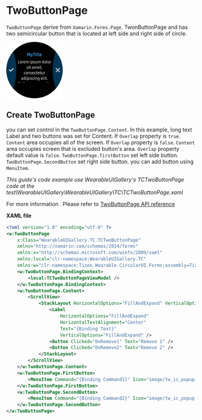 # TwoButtonPage
`TwoButtonPage` derive from `Xamarin.Forms.Page`. TwonButtonPage and has two semicircular button that is located at left side and right side of circle.

<img src="data/twobutton_page.png" alt="Drawing" style="width: 150px;"/>

## Create TwoButtonPage
you can set control in the `TwoButtonPage.Content`. In this example, long text Label and two buttons was set for Content.
If `Overlap` property is `true`. `Content` area occupies all of the screen. If `Overlap` property is `false`. `Content` area occupies screen that is excluded button's area. `Overlap` property default value is `false`.
`TwoButtonPage.firstButton` set left side button. `TwoButtonPage.SecondButton` set right side button. you can add button using `MenuItem`.

_This guide's code example use WearableUIGallery's TCTwoButtonPage code at the test\WearableUIGallery\WearableUIGallery\TC\TCTwoButtonPage.xaml_

For more information . Please refer to [TwoButtonPage  API reference](https://github.sec.samsung.net/pages/dotnet/tizen-circular-ui/api/Tizen.Wearable.CircularUI.Forms.TwoButtonPage.html)

**XAML file**
```xml
<?xml version="1.0" encoding="utf-8" ?>
<w:TwoButtonPage
    x:Class="WearableUIGallery.TC.TCTwoButtonPage"
    xmlns="http://xamarin.com/schemas/2014/forms"
    xmlns:x="http://schemas.microsoft.com/winfx/2009/xaml"
    xmlns:local="clr-namespace:WearableUIGallery.TC"
    xmlns:w="clr-namespace:Tizen.Wearable.CircularUI.Forms;assembly=Tizen.Wearable.CircularUI.Forms">
    <w:TwoButtonPage.BindingContext>
        <local:TCTwoButtonPageViewModel />
    </w:TwoButtonPage.BindingContext>
    <w:TwoButtonPage.Content>
        <ScrollView>
            <StackLayout HorizontalOptions="FillAndExpand" VerticalOptions="FillAndExpand">
                <Label
                    HorizontalOptions="FillAndExpand"
                    HorizontalTextAlignment="Center"
                    Text="{Binding Text}"
                    VerticalOptions="FillAndExpand" />
                <Button Clicked="OnRemove1" Text="Remove 1" />
                <Button Clicked="OnRemove2" Text="Remove 2" />
            </StackLayout>
        </ScrollView>
    </w:TwoButtonPage.Content>
    <w:TwoButtonPage.FirstButton>
        <MenuItem Command="{Binding Command1}" Icon="image/tw_ic_popup_btn_check.png" />
    </w:TwoButtonPage.FirstButton>
    <w:TwoButtonPage.SecondButton>
        <MenuItem Command="{Binding Command2}" Icon="image/tw_ic_popup_btn_delete.png" />
    </w:TwoButtonPage.SecondButton>
</w:TwoButtonPage>
```

